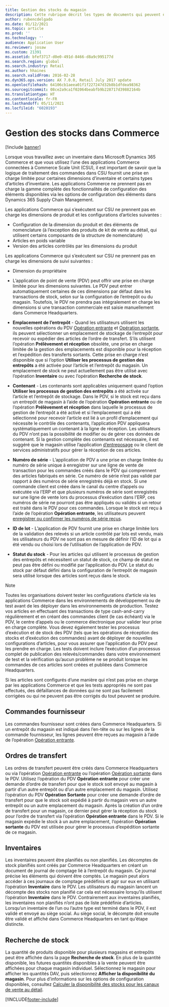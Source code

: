 ```yaml
---
title: Gestion des stocks du magasin
description: Cette rubrique décrit les types de documents qui peuvent être utilisés pour gérer le stock.
author: rubencdelgado
ms.date: 01/12/2021
ms.topic: article
ms.prod: ''
ms.technology: ''
audience: Application User
ms.reviewer: josaw
ms.custom: 21391
ms.assetid: bfef3717-d0e0-491d-8466-d8a9c995177d
ms.search.region: global
ms.search.industry: Retail
ms.author: hhaines
ms.search.validFrom: 2016-02-28
ms.dyn365.ops.version: AX 7.0.0, Retail July 2017 update
ms.openlocfilehash: 64106cb1aeea01f1f227247d32b8b1dfdea98362
ms.sourcegitcommit: 08ce2a9ca1f02064beabfb9b228717d39882164b
ms.translationtype: HT
ms.contentlocale: fr-FR
ms.lasthandoff: 05/11/2021
ms.locfileid: "6020193"
---
```

# <a name="commerce-inventory-management"></a>Gestion des stocks dans Commerce

[!include [banner](includes/banner.md)]

Lorsque vous travaillez avec un inventaire dans Microsoft Dynamics 365 Commerce et que vous utilisez l’une des applications Commerce connectées à Commerce Scale Unit (CSU), il est important de savoir que la logique de traitement des commandes dans CSU fournit une prise en charge limitée pour certaines dimensions d’inventaire et certains types d’articles d’inventaire. Les applications Commerce ne prennent pas en charge la gamme complète des fonctionnalités de configuration des éléments disponibles via les options de configuration des éléments dans Dynamics 365 Supply Chain Management.

Les applications Commerce qui s’exécutent sur CSU ne prennent pas en charge les dimensions de produit et les configurations d’articles suivantes :

- Configuration de la dimension du produit et des éléments de nomenclature (à l’exception des produits de kit de vente au détail, qui utilisent certains composants de la structure de nomenclature)
- Articles en poids variable
- Version des articles contrôlés par les dimensions du produit

Les applications Commerce qui s’exécutent sur CSU ne prennent pas en charge les dimensions de suivi suivantes :
- Dimension du propriétaire

- L’application de point de vente (PDV) peut offrir une prise en charge limitée pour les dimensions suivantes. Le PDV peut entrer automatiquement certaines de ces dimensions par défaut dans les transactions de stock, selon sur la configuration de l’entrepôt ou du magasin. Toutefois, le PDV ne prendra pas intégralement en charge les dimensions si une transaction commerciale est saisie manuellement dans Commerce Headquarters. 

- **Emplacement de l’entrepôt** - Quand les utilisateurs utilisent les nouvelles opérations du PDV [Opération entrante](./pos-inbound-inventory-operation.md) et [Opération sortante](./pos-outbound-inventory-operation.md), ils peuvent sélectionner un emplacement de stockage de l’entrepôt pour recevoir ou expédier des articles de l’ordre de transfert. S’ils utilisent l’opération **Prélèvement et réception** obsolète, une prise en charge limitée de la gestion des emplacements est disponible pour la réception et l’expédition des transferts sortants. Cette prise en charge n’est disponible que si l’option **Utiliser les processus de gestion des entrepôts** a été activée pour l’article et l’entrepôt du magasin. Un emplacement de stock ne peut actuellement pas être utilisé avec l’opération **Inventaire** ou avec l’opération **Recherche de stock**.

- **Contenant** - Les contenants sont applicables uniquement quand l’option **Utiliser les processus de gestion des entrepôts** a été activée sur l’article et l’entrepôt de stockage. Dans le PDV, si le stock est reçu dans un entrepôt de magasin à l’aide de l’opération **Opération entrante** ou de l’opération **Prélèvement et réception** dans laquelle le processus de gestion de l’entrepôt a été activé et si l’emplacement qui a été sélectionné pour recevoir l’article est lié à un profil d’emplacement qui nécessite le contrôle des contenants, l’application PDV appliquera systématiquement un contenant à la ligne de réception. Les utilisateurs du PDV n’ont pas la possibilité de modifier ou de gérer ces données de contenant. Si la gestion complète des contenants est nécessaire, il est suggéré que le magasin utilise l’application [d’entreposage](../supply-chain/warehousing/install-configure-warehousing-app.md) ou le client de services administratifs pour gérer la réception de ces articles.

- **Numéro de série** - L’application de PDV a une prise en charge limitée du numéro de série unique à enregistrer sur une ligne de vente de transaction pour les commandes créés dans le PDV qui comprennent des articles fabriqués en série. Ce numéro de série n’est pas validé par rapport à des numéros de série enregistrés déjà en stock. Si une commande client est créée dans le canal du centre d’appels ou exécutée via l’ERP et que plusieurs numéros de série sont enregistrés sur une ligne de vente lors du processus d’exécution dans l’ERP, ces numéros de série ne pourront pas être appliqués ou validés si un retour est traité dans le PDV pour ces commandes. Lorsque le stock est reçu à l’aide de l’opération **Opération entrante**, les utilisateurs peuvent [enregistrer ou confirmer les numéros de série reçus](./pos-serialized-items.md).

- **ID de lot** - L’application de PDV fournit une prise en charge limitée lors de la validation des relevés si un article contrôlé par lots est vendu, mais les utilisateurs du PDV ne sont pas en mesure de définir l’ID de lot qui a été vendu ou choisi lors de l’utilisation de l’application de PDV.

- **Statut du stock** - Pour les articles qui utilisent le processus de gestion des entrepôts et nécessitent un statut de stock, ce champ de statut ne peut pas être défini ou modifié par l’application du PDV. Le statut du stock par défaut défini dans la configuration de l’entrepôt de magasin sera utilisé lorsque des articles sont reçus dans le stock.

> [!NOTE]
> Toutes les organisations doivent tester les configurations d’article via les applications Commerce dans les environnements de développement ou de test avant de les déployer dans les environnements de production. Testez vos articles en effectuant des transactions de type cash-and-carry régulièrement et en créant des commandes client (le cas échéant) via le PDV, le centre d’appels ou le commerce électronique pour valider leur prise en charge complète. Vous devez également tester les processus d’exécution et de stock des PDV (tels que les opérations de réception des stocks et d’exécution des commandes) avant de déployer de nouvelles configurations d’articles, pour vous assurer que l’application du PDV peut les prendre en charge. Les tests doivent inclure l’exécution d’un processus complet de publication des relevés/commandes dans votre environnement de test et la vérification qu’aucun problème ne se produit lorsque les commandes de ces articles sont créées et publiées dans Commerce Headquarters.
>
> Si les articles sont configurés d’une manière qui n’est pas prise en charge par les applications Commerce et que les tests appropriés ne sont pas effectués, des défaillances de données qui ne sont pas facilement corrigées ou qui ne peuvent pas être corrigés du tout peuvent se produire.

## <a name="purchase-orders"></a>Commandes fournisseur

Les commandes fournisseur sont créées dans Commerce Headquarters. Si un entrepôt du magasin est indiqué dans l’en-tête ou sur les lignes de la commande fournisseur, les lignes peuvent être reçues au magasin à l’aide de l’opération [Opération entrante](./pos-inbound-inventory-operation.md). 

## <a name="transfer-orders"></a>Ordres de transfert

Les ordres de transfert peuvent être créés dans Commerce Headquarters ou via l’opération [Opération entrante](./pos-inbound-inventory-operation.md) ou l’opération [Opération sortante](./pos-outbound-inventory-operation.md) dans le PDV. Utilisez l’opération du PDV **Opération entrante** pour créer une demande d’ordre de transfert pour que le stock soit envoyé au magasin à partir d’un autre entrepôt ou d’un autre emplacement du magasin. Utilisez l’opération du PDV **Opération Sortante** pour créer une demande d’ordre de transfert pour que le stock soit expédié à partir du magasin vers un autre entrepôt ou un autre emplacement du magasin. Après la création d’un ordre de transfert pour un magasin, ce dernier peut gérer la réception du stock pour l’ordre de transfert via l’opération **Opération entrante** dans le PDV. Si le magasin expédie le stock à un autre emplacement, l’opération **Opération sortante** du PDV est utilisée pour gérer le processus d’expédition sortante de ce magasin.

## <a name="stock-counts"></a>Inventaires

Les inventaires peuvent être planifiés ou non planifiés. Les décomptes de stock planifiés sont créés par Commerce Headquarters en créant un document de journal de comptage lié à l’entrepôt du magasin. Ce journal précise les éléments qui doivent être comptés. Le magasin peut alors accéder à ces journaux de comptage prédéfinis et agir sur eux en utilisant l’opération **Inventaire** dans le PDV. Les utilisateurs du magasin lancent un décompte des stocks non planifié car cela est nécessaire lorsqu’ils utilisent l’opération **Inventaire** dans le PDV. Contrairement aux inventaires planifiés, les inventaires non planifiés n’ont pas de liste prédéfinie d’articles. Lorsqu’un inventaire de l’un ou l’autre type est terminé dans le PDV, il est validé et envoyé au siège social. Au siège social, le décompte doit ensuite être validé et affiché dans Commerce Headquarters en tant qu’étape distincte.

## <a name="inventory-lookup"></a>Recherche de stock

La quantité de produits disponible pour plusieurs magasins et entrepôts peut être affichée dans la page **Recherche de stock**. En plus de la quantité disponible, les futures quantités disponibles à la vente peuvent être affichées pour chaque magasin individuel. Sélectionnez le magasin pour afficher les quantités DAV, puis sélectionnez **Afficher la disponibilité du magasin**. Pour plus d’informations sur les options de configuration disponibles, consultez [Calculer la disponibilité des stocks pour les canaux de vente au détail](./calculated-inventory-retail-channels.md).


[!INCLUDE[footer-include](../includes/footer-banner.md)]